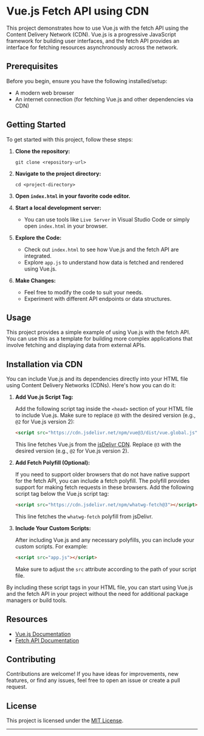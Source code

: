# Vue.js Fetch API using CDN

This project demonstrates how to use Vue.js with the fetch API using the Content Delivery Network (CDN). Vue.js is a progressive JavaScript framework for building user interfaces, and the fetch API provides an interface for fetching resources asynchronously across the network.

## Prerequisites

Before you begin, ensure you have the following installed/setup:

- A modern web browser
- An internet connection (for fetching Vue.js and other dependencies via CDN)

## Getting Started

To get started with this project, follow these steps:

1. **Clone the repository:** 
    ```
    git clone <repository-url>
    ```

2. **Navigate to the project directory:**
    ```
    cd <project-directory>
    ```

3. **Open `index.html` in your favorite code editor.**

4. **Start a local development server:** 
    - You can use tools like `Live Server` in Visual Studio Code or simply open `index.html` in your browser.

5. **Explore the Code:**
    - Check out `index.html` to see how Vue.js and the fetch API are integrated.
    - Explore `app.js` to understand how data is fetched and rendered using Vue.js.

6. **Make Changes:**
    - Feel free to modify the code to suit your needs.
    - Experiment with different API endpoints or data structures.

## Usage

This project provides a simple example of using Vue.js with the fetch API. You can use this as a template for building more complex applications that involve fetching and displaying data from external APIs.

## Installation via CDN

You can include Vue.js and its dependencies directly into your HTML file using Content Delivery Networks (CDNs). Here's how you can do it:

1. **Add Vue.js Script Tag:**

    Add the following script tag inside the `<head>` section of your HTML file to include Vue.js. Make sure to replace `@3` with the desired version (e.g., `@2` for Vue.js version 2):

    ```html
    <script src="https://cdn.jsdelivr.net/npm/vue@3/dist/vue.global.js"></script>
    ```

    This line fetches Vue.js from the [jsDelivr CDN](https://www.jsdelivr.com/). Replace `@3` with the desired version (e.g., `@2` for Vue.js version 2).

2. **Add Fetch Polyfill (Optional):**

    If you need to support older browsers that do not have native support for the fetch API, you can include a fetch polyfill. The polyfill provides support for making fetch requests in these browsers. Add the following script tag below the Vue.js script tag:

    ```html
    <script src="https://cdn.jsdelivr.net/npm/whatwg-fetch@3"></script>
    ```

    This line fetches the `whatwg-fetch` polyfill from jsDelivr.

3. **Include Your Custom Scripts:**

    After including Vue.js and any necessary polyfills, you can include your custom scripts. For example:

    ```html
    <script src="app.js"></script>
    ```

    Make sure to adjust the `src` attribute according to the path of your script file.

By including these script tags in your HTML file, you can start using Vue.js and the fetch API in your project without the need for additional package managers or build tools.


## Resources

- [Vue.js Documentation](https://vuejs.org/v2/guide/)
- [Fetch API Documentation](https://developer.mozilla.org/en-US/docs/Web/API/Fetch_API)

## Contributing

Contributions are welcome! If you have ideas for improvements, new features, or find any issues, feel free to open an issue or create a pull request.

## License

This project is licensed under the [MIT License](LICENCE).

___